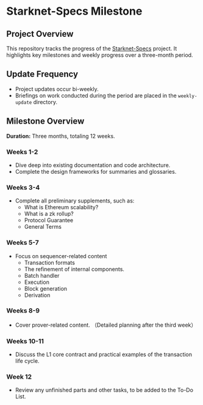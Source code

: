 # Starknet-Specs Milestone

## Project Overview

This repository tracks the progress of the [Starknet-Specs](https://github.com/joohhnnn/Starknet-Specs) project. It highlights key milestones and weekly progress over a three-month period.

## Update Frequency

- Project updates occur bi-weekly.
- Briefings on work conducted during the period are placed in the `weekly-update` directory.

## Milestone Overview

**Duration:** Three months, totaling 12 weeks.

### Weeks 1-2

- Dive deep into existing documentation and code architecture.
- Complete the design frameworks for summaries and glossaries.

### Weeks 3-4

- Complete all preliminary supplements, such as:
  - What is Ethereum scalability?
  - What is a zk rollup?
  - Protocol Guarantee
  - General Terms

### Weeks 5-7

- Focus on sequencer-related content
  - Transaction formats
  - The refinement of internal components.
  - Batch handler
  - Execution
  - Block generation
  - Derivation

### Weeks 8-9

- Cover prover-related content. （Detailed planning after the third week）

### Weeks 10-11

- Discuss the L1 core contract and practical examples of the transaction life cycle.

### Week 12

- Review any unfinished parts and other tasks, to be added to the To-Do List.
